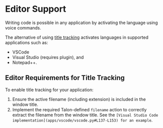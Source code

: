 # Editor Support

Writing code is possible in any application by activating the language using voice commands.

The alternative of using [title tracking](language-activation.md#title-tracking) activates languages in supported applications such as:
- VSCode
- Visual Studio (requires plugin), and 
- Notepad++.

## Editor Requirements for Title Tracking

To enable title tracking for your application:

1. Ensure the active filename (including extension) is included in the window title.
2. Implement the required Talon-defined `filename` action to correctly extract the filename from the window title. See the `[Visual Studio Code implementation](apps/vscode/vscode.py#L137-L153) for an example`.
